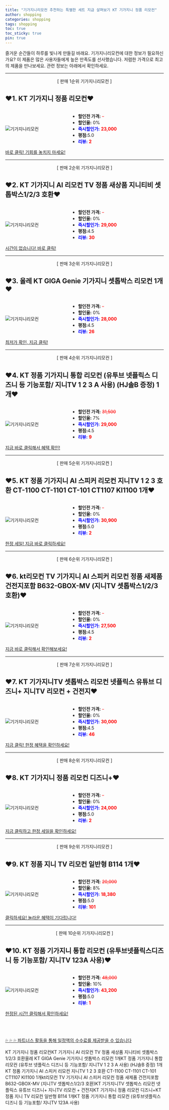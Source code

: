 ```yaml
---
title: "기가지니리모컨 추천하는 특별한 세트 지금 살펴보기 KT 기가지니 정품 리모컨"
author: shopping
categories: shopping
tags: shopping
toc: true
toc_sticky: true
pin: true
---
```

즐거운 순간들이 하루를 빛나게 만들길 바래요. 기가지니리모컨에 대한 정보가 필요하신가요?  이 제품은 많은 사용자들에게 높은 만족도를 선사했습니다. 저렴한 가격으로 최고의 제품을 만나보세요. 관련 정보는 아래에서 확인하세요.

---
<p class="toplist" style="margin: 0 auto; display: block; width: fit-content;">[ 판매 1순위 기가지니리모컨 ]</p>

<h2><strong>❤️1. KT 기가지니 정품 리모컨❤️</strong></h2>

<div style="display: flex; align-items: center;">
    <div style="flex: 0.4;">
        <img src="https://thumbnail8.coupangcdn.com/thumbnails/remote/230x230ex/image/vendor_inventory/eac7/574142a07ee258e41c5b573926b0de0d4a20b1ef0dd65aae5358eb2e091c.png" alt="기가지니리모컨" style="max-width: 100%;">
    </div>
    <div style="flex: 0.6; margin-left: 10px;">
        <ul>
            <li><strong>할인전 가격:</strong> <del style="color: red;">-</del></li>
            <li><strong>할인율:</strong> 0%</li>
            <li><span style='color:blue'><strong>즉시할인가:</strong></span> <span style='color:red'><strong>23,000</strong></span></li>
            <li><strong>평점:</strong>5.0</li>
            <li><span style='color:blue'><strong>리뷰:</strong></span> <span style='color:red'><strong>2</strong></span></li>
        </ul>
    </div>
</div>
<div class="center">
    <a href="https://William4Davisa.github.io?lptag=AF9450613&subid=githubio&pageKey=8020000679&traceid=V0-153&itemId=22409297813&vendorItemId=89454151911" class="myButton">
        바로 클릭! 기회를 놓치지 마세요!
    </a>
</div>


---
<p class="toplist" style="margin: 0 auto; display: block; width: fit-content;">[ 판매 2순위 기가지니리모컨 ]</p>

<h2><strong>❤️2. KT 기가지니 AI 리모컨 TV 정품 새상품 지니티비 셋톱박스1/2/3 호환❤️</strong></h2>

<div style="display: flex; align-items: center;">
    <div style="flex: 0.4;">
        <img src="https://thumbnail8.coupangcdn.com/thumbnails/remote/230x230ex/image/vendor_inventory/9742/a18eec480899763ad32c8c631a276de8c075be07cc4a2cdc47a87c58d6f0.jpg" alt="기가지니리모컨" style="max-width: 100%;">
    </div>
    <div style="flex: 0.6; margin-left: 10px;">
        <ul>
            <li><strong>할인전 가격:</strong> <del style="color: red;">-</del></li>
            <li><strong>할인율:</strong> 0%</li>
            <li><span style='color:blue'><strong>즉시할인가:</strong></span> <span style='color:red'><strong>29,000</strong></span></li>
            <li><strong>평점:</strong>4.5</li>
            <li><span style='color:blue'><strong>리뷰:</strong></span> <span style='color:red'><strong>30</strong></span></li>
        </ul>
    </div>
</div>
<div class="center">
    <a href="https://William4Davisa.github.io?lptag=AF9450613&subid=githubio&pageKey=7493247059&traceid=V0-153&itemId=19597976037&vendorItemId=90344239294" class="myButton">
        시간이 없습니다! 바로 클릭!
    </a>
</div>


---
<p class="toplist" style="margin: 0 auto; display: block; width: fit-content;">[ 판매 3순위 기가지니리모컨 ]</p>

<h2><strong>❤️3. 올레 KT GIGA Genie 기가지니 셋톱박스 리모컨 1개❤️</strong></h2>

<div style="display: flex; align-items: center;">
    <div style="flex: 0.4;">
        <img src="https://thumbnail10.coupangcdn.com/thumbnails/remote/230x230ex/image/vendor_inventory/5322/1c3d32ef84042e2b6c34f03875fef498df84e5106ae1566fe3be0d78a29d.jpg" alt="기가지니리모컨" style="max-width: 100%;">
    </div>
    <div style="flex: 0.6; margin-left: 10px;">
        <ul>
            <li><strong>할인전 가격:</strong> <del style="color: red;">-</del></li>
            <li><strong>할인율:</strong> 0%</li>
            <li><span style='color:blue'><strong>즉시할인가:</strong></span> <span style='color:red'><strong>28,000</strong></span></li>
            <li><strong>평점:</strong>4.5</li>
            <li><span style='color:blue'><strong>리뷰:</strong></span> <span style='color:red'><strong>26</strong></span></li>
        </ul>
    </div>
</div>
<div class="center">
    <a href="https://William4Davisa.github.io?lptag=AF9450613&subid=githubio&pageKey=7712940882&traceid=V0-153&itemId=20679743130&vendorItemId=82963078741" class="myButton">
        최저가 확인, 지금 클릭!
    </a>
</div>


---
<p class="toplist" style="margin: 0 auto; display: block; width: fit-content;">[ 판매 4순위 기가지니리모컨 ]</p>

<h2><strong>❤️4. KT 정품 기가지니 통합 리모컨 (유투브 넷플릭스 디즈니 등 기능포함/ 지니TV 1 2 3 A 사용) (HJ솔B 증정) 1개❤️</strong></h2>

<div style="display: flex; align-items: center;">
    <div style="flex: 0.4;">
        <img src="https://thumbnail7.coupangcdn.com/thumbnails/remote/230x230ex/image/vendor_inventory/619a/16e0704abe7f1afeb1d11c2628f4c5da5f5d89ffc828af045b4f0c4240b9.JPG" alt="기가지니리모컨" style="max-width: 100%;">
    </div>
    <div style="flex: 0.6; margin-left: 10px;">
        <ul>
            <li><strong>할인전 가격:</strong> <del style="color: red;">31,500</del></li>
            <li><strong>할인율:</strong> 7%</li>
            <li><span style='color:blue'><strong>즉시할인가:</strong></span> <span style='color:red'><strong>29,000</strong></span></li>
            <li><strong>평점:</strong>4.5</li>
            <li><span style='color:blue'><strong>리뷰:</strong></span> <span style='color:red'><strong>9</strong></span></li>
        </ul>
    </div>
</div>
<div class="center">
    <a href="https://William4Davisa.github.io?lptag=AF9450613&subid=githubio&pageKey=7521897175&traceid=V0-153&itemId=19729874324&vendorItemId=87979470840" class="myButton">
        지금 바로 클릭해서 혜택 확인!
    </a>
</div>


---
<p class="toplist" style="margin: 0 auto; display: block; width: fit-content;">[ 판매 5순위 기가지니리모컨 ]</p>

<h2><strong>❤️5. KT 정품 기가지니 AI 스피커 리모컨 지니TV 1 2 3 호환 CT-1100 CT-1101 CT-101 CT1107 KI1100 1개❤️</strong></h2>

<div style="display: flex; align-items: center;">
    <div style="flex: 0.4;">
        <img src="https://thumbnail10.coupangcdn.com/thumbnails/remote/230x230ex/image/vendor_inventory/d27b/69e705dd993351dc1ea72a068d1875ddbc5acafc79dac5ea9c53911d147d.jpg" alt="기가지니리모컨" style="max-width: 100%;">
    </div>
    <div style="flex: 0.6; margin-left: 10px;">
        <ul>
            <li><strong>할인전 가격:</strong> <del style="color: red;">-</del></li>
            <li><strong>할인율:</strong> 0%</li>
            <li><span style='color:blue'><strong>즉시할인가:</strong></span> <span style='color:red'><strong>30,900</strong></span></li>
            <li><strong>평점:</strong>5.0</li>
            <li><span style='color:blue'><strong>리뷰:</strong></span> <span style='color:red'><strong>2</strong></span></li>
        </ul>
    </div>
</div>
<div class="center">
    <a href="https://William4Davisa.github.io?lptag=AF9450613&subid=githubio&pageKey=7925998647&traceid=V0-153&itemId=21789337254&vendorItemId=88838002734" class="myButton">
        한정 세일! 지금 바로 클릭하세요!
    </a>
</div>


---
<p class="toplist" style="margin: 0 auto; display: block; width: fit-content;">[ 판매 6순위 기가지니리모컨 ]</p>

<h2><strong>❤️6. kt리모컨 TV 기가지니 AI 스피커 리모컨 정품 새제품 건전지포함 B632-GBOX-MV (지니TV 셋톱박스1/2/3 호환)❤️</strong></h2>

<div style="display: flex; align-items: center;">
    <div style="flex: 0.4;">
        <img src="https://thumbnail9.coupangcdn.com/thumbnails/remote/230x230ex/image/vendor_inventory/6cb9/d3522b2e4d11bbfb466661dbfc4ab4cdbb8e63b9346ea5ad84b37d9fbfa8.jpg" alt="기가지니리모컨" style="max-width: 100%;">
    </div>
    <div style="flex: 0.6; margin-left: 10px;">
        <ul>
            <li><strong>할인전 가격:</strong> <del style="color: red;">-</del></li>
            <li><strong>할인율:</strong> 0%</li>
            <li><span style='color:blue'><strong>즉시할인가:</strong></span> <span style='color:red'><strong>27,500</strong></span></li>
            <li><strong>평점:</strong>4.5</li>
            <li><span style='color:blue'><strong>리뷰:</strong></span> <span style='color:red'><strong>2</strong></span></li>
        </ul>
    </div>
</div>
<div class="center">
    <a href="https://William4Davisa.github.io?lptag=AF9450613&subid=githubio&pageKey=7942514640&traceid=V0-153&itemId=21881109783&vendorItemId=88929198486" class="myButton">
        지금 바로 클릭해서 확인해보세요!
    </a>
</div>


---
<p class="toplist" style="margin: 0 auto; display: block; width: fit-content;">[ 판매 7순위 기가지니리모컨 ]</p>

<h2><strong>❤️7. KT 기가지니TV 셋톱박스 리모컨 넷플릭스 유튜브 디즈니+ 지니TV 리모컨 + 건전지❤️</strong></h2>

<div style="display: flex; align-items: center;">
    <div style="flex: 0.4;">
        <img src="https://thumbnail10.coupangcdn.com/thumbnails/remote/230x230ex/image/vendor_inventory/ca25/ab1fa2952dacfc55d29bfa4f9845e1d91b864e1af6d020f2424a5a7d9200.jpg" alt="기가지니리모컨" style="max-width: 100%;">
    </div>
    <div style="flex: 0.6; margin-left: 10px;">
        <ul>
            <li><strong>할인전 가격:</strong> <del style="color: red;">-</del></li>
            <li><strong>할인율:</strong> 0%</li>
            <li><span style='color:blue'><strong>즉시할인가:</strong></span> <span style='color:red'><strong>30,000</strong></span></li>
            <li><strong>평점:</strong>4.5</li>
            <li><span style='color:blue'><strong>리뷰:</strong></span> <span style='color:red'><strong>46</strong></span></li>
        </ul>
    </div>
</div>
<div class="center">
    <a href="https://William4Davisa.github.io?lptag=AF9450613&subid=githubio&pageKey=7394490636&traceid=V0-153&itemId=19124757264&vendorItemId=86244479707" class="myButton">
        지금 클릭! 한정 혜택을 확인하세요!
    </a>
</div>


---
<p class="toplist" style="margin: 0 auto; display: block; width: fit-content;">[ 판매 8순위 기가지니리모컨 ]</p>

<h2><strong>❤️8. KT 기가지니 정품 리모컨 디즈니+❤️</strong></h2>

<div style="display: flex; align-items: center;">
    <div style="flex: 0.4;">
        <img src="https://thumbnail10.coupangcdn.com/thumbnails/remote/230x230ex/image/vendor_inventory/9b22/ccf1949d9eb20d17759d126c94a891b36bf254b7bb508bf626f652c99e62.png" alt="기가지니리모컨" style="max-width: 100%;">
    </div>
    <div style="flex: 0.6; margin-left: 10px;">
        <ul>
            <li><strong>할인전 가격:</strong> <del style="color: red;">-</del></li>
            <li><strong>할인율:</strong> 0%</li>
            <li><span style='color:blue'><strong>즉시할인가:</strong></span> <span style='color:red'><strong>24,000</strong></span></li>
            <li><strong>평점:</strong>5.0</li>
            <li><span style='color:blue'><strong>리뷰:</strong></span> <span style='color:red'><strong>2</strong></span></li>
        </ul>
    </div>
</div>
<div class="center">
    <a href="https://William4Davisa.github.io?lptag=AF9450613&subid=githubio&pageKey=8020018367&traceid=V0-153&itemId=22409367996&vendorItemId=89454221823" class="myButton">
        지금 클릭하고 한정 세일을 확인하세요!
    </a>
</div>


---
<p class="toplist" style="margin: 0 auto; display: block; width: fit-content;">[ 판매 9순위 기가지니리모컨 ]</p>

<h2><strong>❤️9. KT 정품 지니 TV 리모컨 일반형 B114 1개❤️</strong></h2>

<div style="display: flex; align-items: center;">
    <div style="flex: 0.4;">
        <img src="https://thumbnail8.coupangcdn.com/thumbnails/remote/230x230ex/image/vendor_inventory/72ff/6fa1d6d2c0f1c5a4fa71437cf1ffaca64d000f38df495c07c29f35052d7d.JPG" alt="기가지니리모컨" style="max-width: 100%;">
    </div>
    <div style="flex: 0.6; margin-left: 10px;">
        <ul>
            <li><strong>할인전 가격:</strong> <del style="color: red;">20,000</del></li>
            <li><strong>할인율:</strong> 8%</li>
            <li><span style='color:blue'><strong>즉시할인가:</strong></span> <span style='color:red'><strong>18,380</strong></span></li>
            <li><strong>평점:</strong>5.0</li>
            <li><span style='color:blue'><strong>리뷰:</strong></span> <span style='color:red'><strong>101</strong></span></li>
        </ul>
    </div>
</div>
<div class="center">
    <a href="https://William4Davisa.github.io?lptag=AF9450613&subid=githubio&pageKey=7337628481&traceid=V0-153&itemId=18851983421&vendorItemId=86784773040" class="myButton">
        클릭하세요! 놀라운 혜택이 기다립니다!
    </a>
</div>


---
<p class="toplist" style="margin: 0 auto; display: block; width: fit-content;">[ 판매 10순위 기가지니리모컨 ]</p>

<h2><strong>❤️10. KT 정품 기가지니 통합 리모컨 (유투브넷플릭스디즈니 등 기능포함/ 지니TV 123A 사용)❤️</strong></h2>

<div style="display: flex; align-items: center;">
    <div style="flex: 0.4;">
        <img src="https://thumbnail6.coupangcdn.com/thumbnails/remote/230x230ex/image/vendor_inventory/4ec7/42ac8a2be54f1464c9f783890b3685f4d82c5ade5c6b045ec55393eb3037.jpg" alt="기가지니리모컨" style="max-width: 100%;">
    </div>
    <div style="flex: 0.6; margin-left: 10px;">
        <ul>
            <li><strong>할인전 가격:</strong> <del style="color: red;">48,000</del></li>
            <li><strong>할인율:</strong> 10%</li>
            <li><span style='color:blue'><strong>즉시할인가:</strong></span> <span style='color:red'><strong>43,200</strong></span></li>
            <li><strong>평점:</strong>5.0</li>
            <li><span style='color:blue'><strong>리뷰:</strong></span> <span style='color:red'><strong>1</strong></span></li>
        </ul>
    </div>
</div>
<div class="center">
    <a href="https://William4Davisa.github.io?lptag=AF9450613&subid=githubio&pageKey=7517394195&traceid=V0-153&itemId=19710013783&vendorItemId=88319417939" class="myButton">
        한정된 시간! 클릭해서 확인하세요!
    </a>
</div>

<br><br><br>[💦 💦 💦 파트너스 활동을 통해 일정액의 수수료를 제공받을 수 있습니다](https://link.coupang.com/a/bcpT2c)<br><br>KT 기가지니 정품 리모컨KT 기가지니 AI 리모컨 TV 정품 새상품 지니티비 셋톱박스1/2/3 호환올레 KT GIGA Genie 기가지니 셋톱박스 리모컨 1개KT 정품 기가지니 통합 리모컨 (유투브 넷플릭스 디즈니 등 기능포함/ 지니TV 1 2 3 A 사용) (HJ솔B 증정) 1개KT 정품 기가지니 AI 스피커 리모컨 지니TV 1 2 3 호환 CT-1100 CT-1101 CT-101 CT1107 KI1100 1개kt리모컨 TV 기가지니 AI 스피커 리모컨 정품 새제품 건전지포함 B632-GBOX-MV (지니TV 셋톱박스1/2/3 호환)KT 기가지니TV 셋톱박스 리모컨 넷플릭스 유튜브 디즈니+ 지니TV 리모컨 + 건전지KT 기가지니 정품 리모컨 디즈니+KT 정품 지니 TV 리모컨 일반형 B114 1개KT 정품 기가지니 통합 리모컨 (유투브넷플릭스디즈니 등 기능포함/ 지니TV 123A 사용)